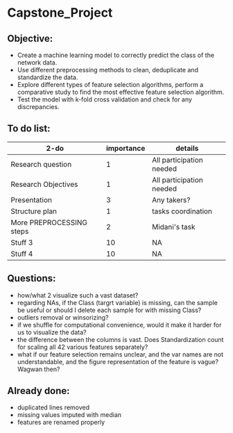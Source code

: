 # Capstone_Project

## Objective:
+ Create a machine learning model to correctly predict the class of the network data.
+ Use different preprocessing methods to clean, deduplicate and standardize the data.
+ Explore different types of feature selection algorithms, perform a comparative study to find the most effective feature selection algorithm.
+ Test the model with k-fold cross validation and check for any discrepancies.


## To do list:
| 2-do | importance | details |
| -------- | -------- | -------- |
| Research question   |  1   | All participation needed   |
| Research Objectives   |  1   | All participation needed   |
| Presentation   |  3   | Any takers?   |
| Structure plan  |  1   | tasks coordination   |
| More PREPROCESSING steps   | 2   | Midani's task   |
| Stuff 3   |  10   |  NA  |
| Stuff 4   |  10  |  NA  |


## Questions:
+ how/what 2 visualize such a vast dataset?
+ regarding NAs, if the Class (targrt variable) is missing, can the sample be useful or should I delete each sample for with missing Class?
+ outliers removal or winsorizing?
+ if we shuffle for computational convenience, would it make it harder for us to visualize the data?
+ the difference between the columns is vast. Does Standardization count for scaling all 42 various features separately? 
+ what if our feature selection remains unclear, and the var names are not understandable, and the figure representation of the feature is vague? Wagwan then?


## Already done:
+ duplicated lines removed
+ missing values imputed with median 
+ features are renamed properly

